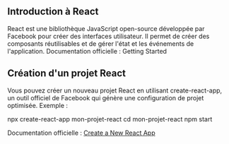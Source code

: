 ## Introduction à React
React est une bibliothèque JavaScript open-source développée par Facebook pour créer des interfaces utilisateur. Il permet de créer des composants réutilisables et de gérer l'état et les événements de l'application.
Documentation officielle : Getting Started

## Création d'un projet React
Vous pouvez créer un nouveau projet React en utilisant create-react-app, un outil officiel de Facebook qui génère une configuration de projet optimisée.
Exemple : 
 
npx create-react-app mon-projet-react 
cd mon-projet-react 
npm start 
 
Documentation officielle : [Create a New React App ](https://react.dev/learn/start-a-new-react-project)

